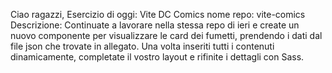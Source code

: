Ciao ragazzi,
Esercizio di oggi: Vite DC Comics
nome repo: vite-comics
Descrizione:
Continuate a lavorare nella stessa repo di ieri e create un nuovo componente per visualizzare le card dei fumetti, prendendo i dati dal file json che trovate in allegato.
Una volta inseriti tutti i contenuti dinamicamente, completate il vostro layout e rifinite i dettagli con Sass.